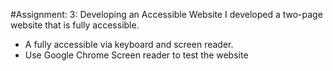#Assignment: 3: Developing an Accessible Website
I developed a two-page website that is fully accessible.
- A fully accessible via keyboard and screen reader.
- Use Google Chrome Screen reader to test the website
